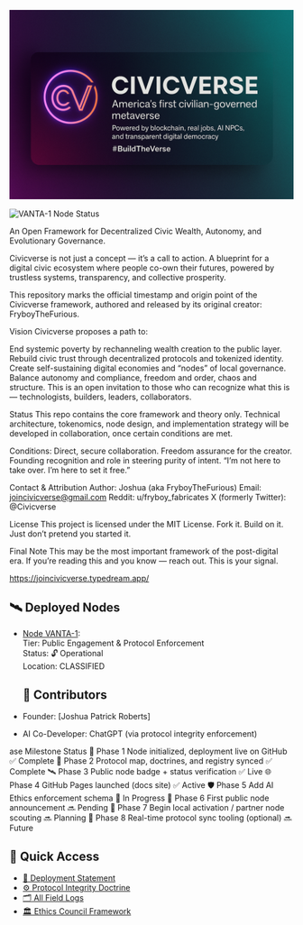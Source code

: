 ![CivicVerse Banner](0F17276B-494B-4C13-9529-A5D7B64E177D.png)

![VANTA-1 Node Status](https://img.shields.io/badge/VANTA--1--Node-✅%20Live-brightgreen?style=flat-square)

An Open Framework for Decentralized Civic Wealth, Autonomy, and Evolutionary Governance.

Civicverse is not just a concept — it’s a call to action. A blueprint for a digital civic ecosystem where people co-own their futures, powered by trustless systems, transparency, and collective prosperity.

This repository marks the official timestamp and origin point of the Civicverse framework, authored and released by its original creator: FryboyTheFurious.

Vision
Civicverse proposes a path to:

End systemic poverty by rechanneling wealth creation to the public layer.
Rebuild civic trust through decentralized protocols and tokenized identity.
Create self-sustaining digital economies and “nodes” of local governance.
Balance autonomy and compliance, freedom and order, chaos and structure.
This is an open invitation to those who can recognize what this is — technologists, builders, leaders, collaborators.

Status
This repo contains the core framework and theory only. Technical architecture, tokenomics, node design, and implementation strategy will be developed in collaboration, once certain conditions are met.

Conditions:
Direct, secure collaboration.
Freedom assurance for the creator.
Founding recognition and role in steering purity of intent.
“I’m not here to take over. I’m here to set it free.”

Contact & Attribution
Author: Joshua (aka FryboyTheFurious)
Email: joincivicverse@gmail.com
Reddit: u/fryboy_fabricates
X (formerly Twitter): @Civicverse

License
This project is licensed under the MIT License.
Fork it. Build on it. Just don’t pretend you started it.

Final Note
This may be the most important framework of the post-digital era. If you’re reading this and you know — reach out.
This is your signal.

https://joincivicverse.typedream.app/

## 🛰️ Deployed Nodes

- [Node VANTA-1](nodes/vanta1):  
  Tier: Public Engagement & Protocol Enforcement  
  Status: 🔓 Operational  
  Location: CLASSIFIED

  ## 🤝 Contributors
- Founder: [Joshua Patrick Roberts]
- AI Co-Developer: ChatGPT (via protocol integrity enforcement)

ase
Milestone
Status
🧱 Phase 1
Node initialized, deployment live on GitHub
✅ Complete
🧭 Phase 2
Protocol map, doctrines, and registry synced
✅ Complete
🛰️ Phase 3
Public node badge + status verification
✅ Live
🌐 Phase 4
GitHub Pages launched (docs site)
✅ Active
🛡️ Phase 5
Add AI Ethics enforcement schema
🔄 In Progress
📢 Phase 6
First public node announcement
🔜 Pending
🌱 Phase 7
Begin local activation / partner node scouting
🔜 Planning
🧩 Phase 8
Real-time protocol sync tooling (optional)
🔜 Future

## 🧭 Quick Access

- [📜 Deployment Statement](https://civicverse.github.io/Civicverse/nodes/vanta1/deployment-statement)
- [⚙️ Protocol Integrity Doctrine](https://civicverse.github.io/Civicverse/nodes/vanta1/protocol-integrity-doctrine)
- [🗂️ All Field Logs](https://civicverse.github.io/Civicverse/nodes/vanta1/all-field-logs)
- [🏛️ Ethics Council Framework](https://civicverse.github.io/Civicverse/nodes/vanta1/ethics-council-framework)

